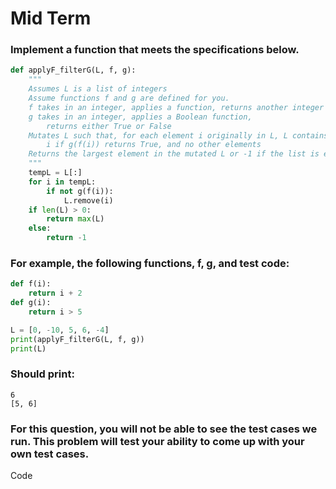 # Mid Term
### Implement a function that meets the specifications below.

```py
def applyF_filterG(L, f, g):
    """
    Assumes L is a list of integers
    Assume functions f and g are defined for you. 
    f takes in an integer, applies a function, returns another integer 
    g takes in an integer, applies a Boolean function, 
        returns either True or False
    Mutates L such that, for each element i originally in L, L contains  
        i if g(f(i)) returns True, and no other elements
    Returns the largest element in the mutated L or -1 if the list is empty
    """
    tempL = L[:]
    for i in tempL:
        if not g(f(i)):
            L.remove(i)
    if len(L) > 0:  
        return max(L)
    else:
        return -1
```

### For example, the following functions, f, g, and test code:
```py
def f(i):
    return i + 2
def g(i):
    return i > 5

L = [0, -10, 5, 6, -4]
print(applyF_filterG(L, f, g))
print(L)
```
### Should print:
```
6
[5, 6]
```
### For this question, you will not be able to see the test cases we run. This problem will test your ability to come up with your own test cases.

Code